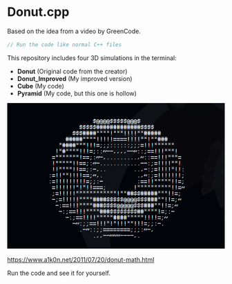 # Donut.cpp

Based on the idea from a video by GreenCode.

```cpp
// Run the code like normal C++ files
```

This repository includes four 3D simulations in the terminal:

- **Donut** (Original code from the creator)
- **Donut_Improved** (My improved version)
- **Cube** (My code)
- **Pyramid** (My code, but this one is hollow)

![Demo](demo.png)


https://www.a1k0n.net/2011/07/20/donut-math.html

Run the code and see it for yourself.